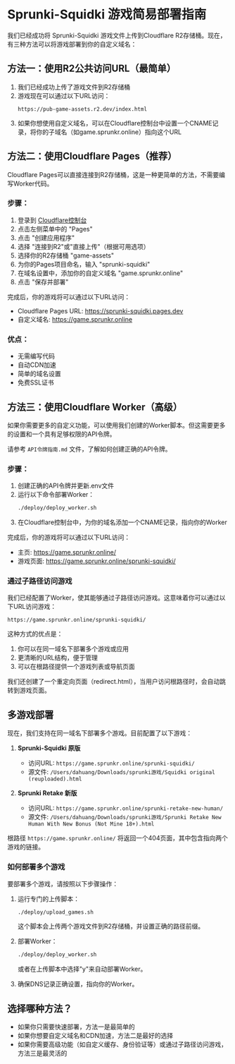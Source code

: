 # Sprunki-Squidki 游戏简易部署指南

我们已经成功将 Sprunki-Squidki 游戏文件上传到Cloudflare R2存储桶。现在，有三种方法可以将游戏部署到你的自定义域名：

## 方法一：使用R2公共访问URL（最简单）

1. 我们已经成功上传了游戏文件到R2存储桶
2. 游戏现在可以通过以下URL访问：
   ```
   https://pub-game-assets.r2.dev/index.html
   ```
3. 如果你想使用自定义域名，可以在Cloudflare控制台中设置一个CNAME记录，将你的子域名（如game.sprunkr.online）指向这个URL

## 方法二：使用Cloudflare Pages（推荐）

Cloudflare Pages可以直接连接到R2存储桶，这是一种更简单的方法，不需要编写Worker代码。

### 步骤：

1. 登录到 [Cloudflare控制台](https://dash.cloudflare.com/)
2. 点击左侧菜单中的 "Pages"
3. 点击 "创建应用程序"
4. 选择 "连接到R2"或"直接上传"（根据可用选项）
5. 选择你的R2存储桶 "game-assets"
6. 为你的Pages项目命名，输入 "sprunki-squidki"
7. 在域名设置中，添加你的自定义域名 "game.sprunkr.online"
8. 点击 "保存并部署"

完成后，你的游戏将可以通过以下URL访问：
- Cloudflare Pages URL: https://sprunki-squidki.pages.dev
- 自定义域名: https://game.sprunkr.online

### 优点：
- 无需编写代码
- 自动CDN加速
- 简单的域名设置
- 免费SSL证书

## 方法三：使用Cloudflare Worker（高级）

如果你需要更多的自定义功能，可以使用我们创建的Worker脚本。但这需要更多的设置和一个具有足够权限的API令牌。

请参考 `API令牌指南.md` 文件，了解如何创建正确的API令牌。

### 步骤：

1. 创建正确的API令牌并更新.env文件
2. 运行以下命令部署Worker：
   ```bash
   ./deploy/deploy_worker.sh
   ```
3. 在Cloudflare控制台中，为你的域名添加一个CNAME记录，指向你的Worker

完成后，你的游戏将可以通过以下URL访问：
- 主页: https://game.sprunkr.online/
- 游戏页面: https://game.sprunkr.online/sprunki-squidki/

### 通过子路径访问游戏

我们已经配置了Worker，使其能够通过子路径访问游戏。这意味着你可以通过以下URL访问游戏：

```
https://game.sprunkr.online/sprunki-squidki/
```

这种方式的优点是：
1. 你可以在同一域名下部署多个游戏或应用
2. 更清晰的URL结构，便于管理
3. 可以在根路径提供一个游戏列表或导航页面

我们还创建了一个重定向页面（redirect.html），当用户访问根路径时，会自动跳转到游戏页面。

## 多游戏部署

现在，我们支持在同一域名下部署多个游戏。目前配置了以下游戏：

1. **Sprunki-Squidki 原版**
   - 访问URL: `https://game.sprunkr.online/sprunki-squidki/`
   - 源文件: `/Users/dahuang/Downloads/sprunki游戏/Squidki original (reuploaded).html`

2. **Sprunki Retake 新版**
   - 访问URL: `https://game.sprunkr.online/sprunki-retake-new-human/`
   - 源文件: `/Users/dahuang/Downloads/sprunki游戏/Sprunki Retake New Human With New Bonus (Not Mine 18+).html`

根路径 `https://game.sprunkr.online/` 将返回一个404页面，其中包含指向两个游戏的链接。

### 如何部署多个游戏

要部署多个游戏，请按照以下步骤操作：

1. 运行专门的上传脚本：
   ```bash
   ./deploy/upload_games.sh
   ```
   这个脚本会上传两个游戏文件到R2存储桶，并设置正确的路径前缀。

2. 部署Worker：
   ```bash
   ./deploy/deploy_worker.sh
   ```
   或者在上传脚本中选择"y"来自动部署Worker。

3. 确保DNS记录正确设置，指向你的Worker。

## 选择哪种方法？

- 如果你只需要快速部署，方法一是最简单的
- 如果你想要自定义域名和CDN加速，方法二是最好的选择
- 如果你需要高级功能（如自定义缓存、身份验证等）或通过子路径访问游戏，方法三是最灵活的
